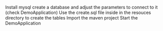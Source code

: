 
Install mysql
create a database and adjust the parameters to connect to it (check DemoApplication)
Use the create.sql file inside in the resouces directory to create the tables
Import the maven project
Start the DemoApplication 
